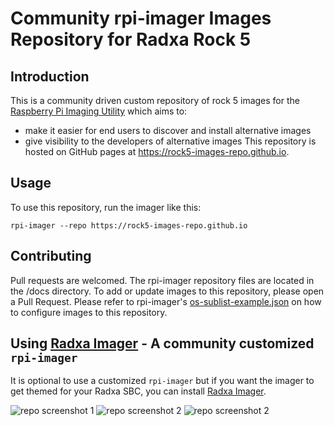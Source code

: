 # Community rpi-imager Images Repository for Radxa Rock 5

## Introduction
This is a community driven custom repository of rock 5 images for the [Raspberry Pi Imaging Utility](https://github.com/raspberrypi/rpi-imager) which aims to:
- make it easier for end users to discover and install alternative images
- give visibility to the developers of alternative images
This repository is hosted on GitHub pages at https://rock5-images-repo.github.io.

## Usage
To use this repository, run the imager like this:
```
rpi-imager --repo https://rock5-images-repo.github.io
```

## Contributing
Pull requests are welcomed.
The rpi-imager repository files are located in the /docs directory.
To add or update images to this repository, please open a Pull Request.
Please refer to rpi-imager's [os-sublist-example.json](https://github.com/raspberrypi/rpi-imager/blob/qml/doc/os-sublist-example.json) on how to configure images to this repository.

## Using [Radxa Imager](https://github.com/rock5-images-repo/radxa-imager) - A community customized `rpi-imager`
It is optional to use a customized `rpi-imager` but if you want the imager to get themed for your Radxa SBC, you can install [Radxa Imager](https://github.com/rock5-images-repo/radxa-imager).


![repo screenshot 1](https://forum.radxa.com/uploads/default/original/2X/8/893623a110b894f8d06bddc187904852176fc063.png)
![repo screenshot 2](https://forum.radxa.com/uploads/default/original/2X/7/7a51ac39471f8e98ce144b2d2b3b3bfa37d0f145.png)
![repo screenshot 2](https://forum.radxa.com/uploads/default/original/2X/d/d24c3263b9c176eb66d72685eeaf21939d3bbe21.png)


